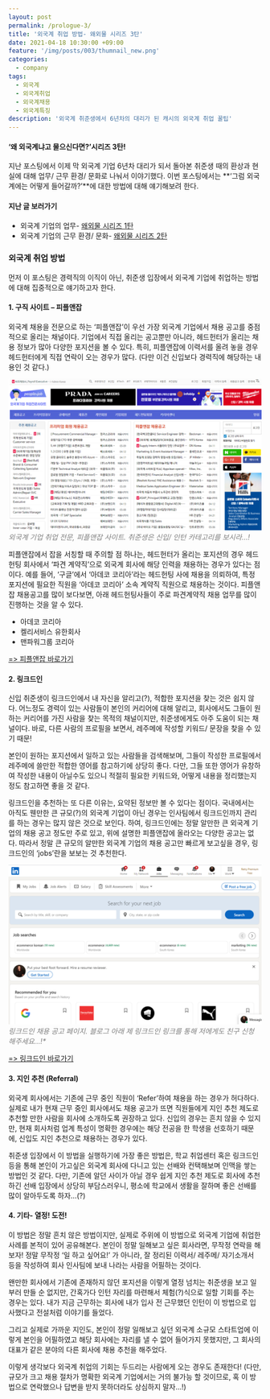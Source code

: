```yaml
---
layout: post
permalink: /prologue-3/
title: '외국계 취업 방법- 왜외물 시리즈 3탄'
date: 2021-04-18 10:30:00 +09:00
feature: '/img/posts/003/thumnail_new.png'
categories:
  - company
tags:
  - 외국계
  - 외국계취업
  - 외국계채용
  - 외국계특징
description: '외국계 취준생에서 6년차의 대리가 된 캐시의 외국계 취업 꿀팁'
---
```

#### ‘왜 외국계냐고 물으신다면?’시리즈 3탄!


지난 포스팅에서 이제 막 외국계 기업 6년차 대리가 되서 돌아본 취준생 때의 환상과 현실에 대해 업무/ 근무 환경/ 문화로 나눠서 이야기했다. 이번 포스팅에서는 **‘그럼 외국계에는 어떻게 들어갈까?’**에 대한 방법에 대해 얘기해보려 한다.

#### 지난 글 보러가기
* 외국계 기업의 업무- [왜외물 시리즈 1탄](http://cassey.kr/prologue-1/)
* 외국계 기업의 근무 환경/ 문화- [왜외물 시리즈 2탄](http://cassey.kr/prologue-2/)

### 외국계 취업 방법

먼저 이 포스팅은 경력직의 이직이 아닌, 취준생 입장에서 외국계 기업에 취업하는 방법에 대해 집중적으로 얘기하고자 한다.

#### 1. 구직 사이트 – 피플앤잡

외국계 채용을 전문으로 하는 ‘피플앤잡’이 우선 가장 외국계 기업에서 채용 공고를 중점적으로 올리는 채널이다. 기업에서 직접 올리는 공고뿐만 아니라, 헤드헌터가 올리는 채용 정보가 많아 다양한 포지션을 볼 수 있다. 특히, 피플앤잡에 이력서를 올려 놓을 경우 헤드헌터에게 직접 연락이 오는 경우가 많다. (다만 이건 신입보다 경력직에 해당하는 내용인 것 같다.)

![peoplenjob](/img/posts/003/peoplenjob.png)<br>
<span style="color:grey; font-style:italic;">외국계 기업 취업 전문, 피플앤잡 사이트. 취준생은 신입/ 인턴 카테고리를 보시라…!</span>

피플앤잡에서 잡을 서칭할 때 주의할 점 하나는, 헤드헌터가 올리는 포지션의 경우 헤드헌팅 회사에서 ‘파견 계약직’으로 외국계 회사에 해당 인력을 채용하는 경우가 있다는 점이다. 예를 들어, ‘구글’에서 ‘아데코 코리아’라는 헤드헌팅 사에 채용을 의뢰하여, 특정 포지션에 필요한 직원을 ‘아데코 코리아’ 소속 계약직 직원으로 채용하는 것이다. 피플앤잡 채용공고를 많이 보다보면, 아래 헤드헌팅사들이 주로 파견계약직 채용 업무를 많이 진행하는 것을 알 수 있다.
-	아데코 코리아
-	켈리서비스 유한회사
-	맨파워그룹 코리아

[=> 피플앤잡 바로가기](https://www.peoplenjob.com/)


#### 2. 링크드인

신입 취준생이 링크드인에서 내 자신을 알리고(?), 적합한 포지션을 찾는 것은 쉽지 않다. 어느정도 경력이 있는 사람들이 본인의 커리어에 대해 알리고, 회사에서도 그들이 원하는 커리어를 가진 사람을 찾는 목적의 채널이지만, 취준생에게도 아주 도움이 되는 채널이다. 바로, 다른 사람의 프로필을 보면서, 레주메에 작성할 키워드/ 문장을 찾을 수 있기 때문!

본인이 원하는 포지션에서 일하고 있는 사람들을 검색해보며, 그들이 작성한 프로필에서 레주메에 쓸만한 적합한 영어를 참고하기에 상당히 좋다. 다만, 그들 또한 영어가 유창하여 작성한 내용이 아닐수도 있으니 적절히 필요한 키워드와, 어떻게 내용을 정리했는지 정도 참고하면 좋을 것 같다.

링크드인을 추천하는 또 다른 이유는, 요약된 정보만 볼 수 있다는 점이다. 국내에서는 아직도 웬만한 큰 규모(?)의 외국계 기업이 아닌 경우는 인사팀에서 링크드인까지 관리를 하는 경우는 많지 않은 것으로 보인다. 하여, 링크드인에는 정말 알만한 큰 외국계 기업의 채용 공고 정도만 주로 있고, 위에 설명한 피플앤잡에 올라오는 다양한 공고는 없다. 따라서 정말 큰 규모의 알만한 외국계 기업의 채용 공고만 빠르게 보고싶을 경우, 링크드인의 ‘jobs’란을 보보는 것 추천한다.



![linkedin](/img/posts/003/linkedin.png)<br>
<span style="color:grey; font-style:italic;">링크드인 채용 공고 페이지. 블로그 아래 제 링크드인 링크를 통해 저에게도 친구 신청 해주세요…!*</span>

[=> 링크드인 바로가기](https://www.linkedin.com)

#### 3. 지인 추천 (Referral)

외국계 회사에서는 기존에 근무 중인 직원이 ‘Refer’하여 채용을 하는 경우가 허다하다. 실제로 내가 현재 근무 중인 회사에서도 채용 공고가 뜨면 직원들에게 지인 추천 제도로 추천할 만한 사람을 회사에 소개하도록 권장하고 있다. 신입의 경우는 흔치 않을 수 있지만, 현재 회사처럼 업계 특성이 명확한 경우에는 해당 전공을 한 학생을 선호하기 때문에, 신입도 지인 추천으로 채용하는 경우가 있다.

취준생 입장에서 이 방법을 실행하기에 가장 좋은 방법은, 학교 취업센터 혹은 링크드인 등을 통해 본인이 가고싶은 외국계 회사에 다니고 있는 선배와 컨택해보며 인맥을 쌓는 방법인 것 같다. 다만, 기존에 알던 사이가 아닐 경우 쉽게 지인 추천 제도로 회사에 추천하긴 선배 입장에서 상당히 부담스러우니, 평소에 학교에서 생활을 잘하며 좋은 선배를 많이 알아두도록 하자…(?)

#### 4. 기타- 열정! 도전!

이 방법은 정말 흔치 않은 방법이지만, 실제로 주위에 이 방법으로 외국계 기업에 취업한 사례를 본적이 있어 공유해본다. 본인이 정말 일해보고 싶은 회사라면, 무작정 연락을 해보자!
정말 무작정 ‘일 하고 싶어요!’ 가 아니라, 잘 정리된 이력서/ 레주메/ 자기소개서 등을 작성하여 회사 인사팀에 보내 나라는 사람을 어필하는 것이다.

왠만한 회사에서 기존에 존재하지 않던 포지션을 이렇게 열정 넘치는 취준생을 보고 일부러 만들 순 없지만, 간혹가다 인턴 자리를 마련해서 체험(?)식으로 일할 기회를 주는 경우는 있다. 내가 지금 근무하는 회사에 내가 입사 전 근무했던 인턴이 이 방법으로 입사했다고 전설처럼 이야기를 들었다.

그리고 실제로 가까운 지인도, 본인이 정말 일해보고 싶던 외국계 소규모 스타트업에 이렇게 본인을 어필하였고 해당 회사에는 자리를 낼 수 없어 들어가지 못했지만, 그 회사의 대표가 같은 분야의 다른 회사에 채용 추천을 해주었다.

이렇게 생각보다 외국계 취업의 기회는 두드리는 사람에게 오는 경우도 존재한다!
(다만, 규모가 크고 채용 절차가 명확한 외국계 기업에서는 거의 불가능 할 것이므로, 혹 이 방법으로 연락했으나 답변을 받지 못하더라도 상심하지 말자…!)
